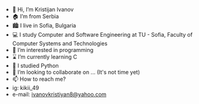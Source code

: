 - 👋 Hi, I’m Kristijan Ivanov
- 🏠 I’m from Serbia
- 🏙️ I live in Sofia, Bulgaria
- 💻 I study Computer and Software Engineering at TU - Sofia, Faculty of Computer Systems and Technologies
- 👀 I’m interested in programming
- ⌛  I’m currently learning C 
- 🌱 I studied Python
- 💞️ I’m looking to collaborate on ... (It's not time yet)
- 📫 How to reach me?
- ig: kikii_49
- e-mail: ivanovkristiyan8@yahoo.com

<!---
kikiivanov/kikiivanov is a ✨ special ✨ repository because its `README.md` (this file) appears on your GitHub profile.
You can click the Preview link to take a look at your changes.
--->
